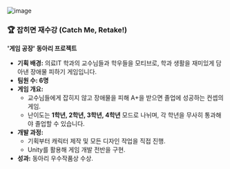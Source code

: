 ![image](https://github.com/user-attachments/assets/ff8be3b8-7950-4c4c-8a78-ee9836ee30e4)
### 🏆 **잡히면 재수강 (Catch Me, Retake!)**  
**'게임 공장' 동아리 프로젝트**  
- **기획 배경:** 의료IT 학과의 교수님들과 학우들을 모티브로, 학과 생활을 재미있게 담아낸 장애물 피하기 게임입니다.
- **팀원 수: 6명**  
- **게임 개요:**  
  - 교수님들에게 잡히지 않고 장애물을 피해 A+을 받으면 졸업에 성공하는 컨셉의 게임.  
  - 난이도는 **1학년, 2학년, 3학년, 4학년** 모드로 나뉘며, 각 학년을 무사히 통과해야 졸업할 수 있습니다.  
- **개발 과정:**  
  - 기획부터 캐릭터 제작 및 모든 디자인 작업을 직접 진행.  
  - Unity를 활용해 게임 개발 전반을 구현.  
- **성과:** 동아리 우수작품상 수상.  
